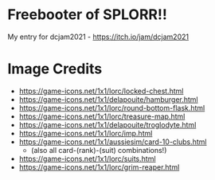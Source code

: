 # Freebooter of SPLORR!!
My entry for dcjam2021 - https://itch.io/jam/dcjam2021

# Image Credits
* https://game-icons.net/1x1/lorc/locked-chest.html
* https://game-icons.net/1x1/delapouite/hamburger.html
* https://game-icons.net/1x1/lorc/round-bottom-flask.html
* https://game-icons.net/1x1/lorc/treasure-map.html
* https://game-icons.net/1x1/delapouite/troglodyte.html
* https://game-icons.net/1x1/lorc/imp.html
* https://game-icons.net/1x1/aussiesim/card-10-clubs.html
  * (also all card-(rank)-(suit) combinations!)
* https://game-icons.net/1x1/lorc/suits.html
* https://game-icons.net/1x1/lorc/grim-reaper.html